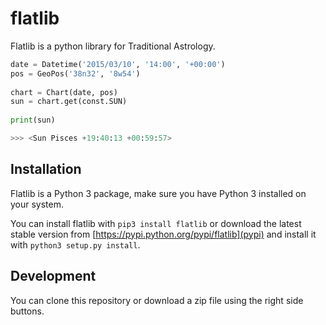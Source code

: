 # flatlib

Flatlib is a python library for Traditional Astrology.

```python
date = Datetime('2015/03/10', '14:00', '+00:00')
pos = GeoPos('38n32', '8w54')
    
chart = Chart(date, pos)
sun = chart.get(const.SUN)
    
print(sun)

>>> <Sun Pisces +19:40:13 +00:59:57>
```

## Installation

Flatlib is a Python 3 package, make sure you have Python 3 installed on your system. 

You can install flatlib with `pip3 install flatlib` or download the latest stable version from [https://pypi.python.org/pypi/flatlib](pypi) and install it with `python3 setup.py install`. 


## Development

You can clone this repository or download a zip file using the right side buttons. 